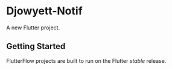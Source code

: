 # Djowyett-Notif

A new Flutter project.

## Getting Started

FlutterFlow projects are built to run on the Flutter _stable_ release.
